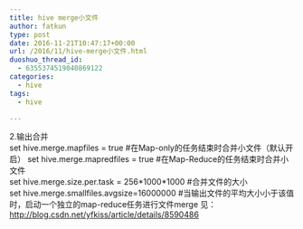 ```yaml
---
title: hive merge小文件
author: fatkun
type: post
date: 2016-11-21T10:47:17+00:00
url: /2016/11/hive-merge小文件.html
duoshuo_thread_id:
  - 6355374519040869122
categories:
  - hive
tags:
  - hive

---
```

2.输出合并  
set hive.merge.mapfiles = true #在Map-only的任务结束时合并小文件（默认开启）
set hive.merge.mapredfiles = true #在Map-Reduce的任务结束时合并小文件  
set hive.merge.size.per.task = 256\*1000\*1000 #合并文件的大小  
set hive.merge.smallfiles.avgsize=16000000 #当输出文件的平均大小小于该值时，启动一个独立的map-reduce任务进行文件merge
见：<http://blog.csdn.net/yfkiss/article/details/8590486>